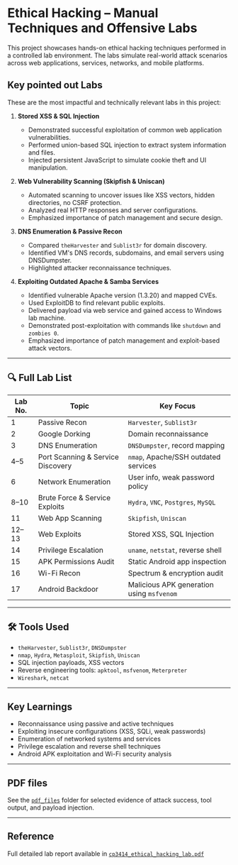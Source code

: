 # Ethical Hacking – Manual Techniques and Offensive Labs

This project showcases hands-on ethical hacking techniques performed in a controlled lab environment. The labs simulate real-world attack scenarios across web applications, services, networks, and mobile platforms.

## Key pointed out Labs

These are the most impactful and technically relevant labs in this project:

1. **Stored XSS & SQL Injection**
   - Demonstrated successful exploitation of common web application vulnerabilities.
   - Performed union-based SQL injection to extract system information and files.
   - Injected persistent JavaScript to simulate cookie theft and UI manipulation.

2. **Web Vulnerability Scanning (Skipfish & Uniscan)**
   - Automated scanning to uncover issues like XSS vectors, hidden directories, no CSRF protection.
   - Analyzed real HTTP responses and server configurations.
   - Emphasized importance of patch management and secure design.

3. **DNS Enumeration & Passive Recon**
   - Compared `theHarvester` and `Sublist3r` for domain discovery.
   - Identified VM's DNS records, subdomains, and email servers using DNSDumpster.
   - Highlighted attacker reconnaissance techniques.

4. **Exploiting Outdated Apache & Samba Services**
   - Identified vulnerable Apache version (1.3.20) and mapped CVEs.
   - Used ExploitDB to find relevant public exploits.
   - Delivered payload via web service and gained access to Windows lab machine.
   - Demonstrated post-exploitation with commands like `shutdown` and `zombies 0`.
   - Emphasized importance of patch management and exploit-based attack vectors.


---

## 🔍 Full Lab List

| Lab No. | Topic | Key Focus |
|--------|-------|-----------|
| 1 | Passive Recon | `Harvester`, `Sublist3r` |
| 2 | Google Dorking | Domain reconnaissance |
| 3 | DNS Enumeration | `DNSDumpster`, record mapping |
| 4–5 | Port Scanning & Service Discovery | `nmap`, Apache/SSH outdated services |
| 6 | Network Enumeration | User info, weak password policy |
| 8–10 | Brute Force & Service Exploits | `Hydra`, `VNC`, `Postgres`, `MySQL` |
| 11 | Web App Scanning | `Skipfish`, `Uniscan` |
| 12–13 | Web Exploits | Stored XSS, SQL Injection |
| 14 | Privilege Escalation | `uname`, `netstat`, reverse shell |
| 15 | APK Permissions Audit | Static Android app inspection |
| 16 | Wi-Fi Recon | Spectrum & encryption audit |
| 17 | Android Backdoor | Malicious APK generation using `msfvenom` |

---

## 🛠 Tools Used
- `theHarvester`, `Sublist3r`, `DNSDumpster`
- `nmap`, `Hydra`, `Metasploit`, `Skipfish`, `Uniscan`
- SQL injection payloads, XSS vectors
- Reverse engineering tools: `apktool`, `msfvenom`, `Meterpreter`
- `Wireshark`, `netcat`

---

##  Key Learnings
- Reconnaissance using passive and active techniques
- Exploiting insecure configurations (XSS, SQLi, weak passwords)
- Enumeration of networked systems and services
- Privilege escalation and reverse shell techniques
- Android APK exploitation and Wi-Fi security analysis

---

## PDF files
See the [`pdf_files`](./pdf_files) folder for selected evidence of attack success, tool output, and payload injection.

---

## Reference
Full detailed lab report available in [`cp3414_ethical_hacking_lab.pdf`](./full_reports/cp3414_ethical_hacking_lab.pdf)


